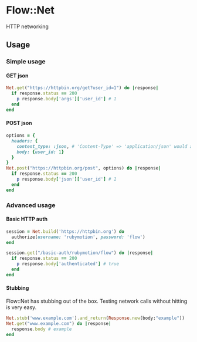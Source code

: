 # Flow::Net

HTTP networking

## Usage

### Simple usage

#### GET json

```ruby
Net.get("https://httpbin.org/get?user_id=1") do |response|
  if response.status == 200
    p response.body['args']['user_id'] # 1
  end
end
```

#### POST json

```ruby
options = {
  headers: {
    content_type: :json, # 'Content-Type' => 'application/json' would also be valid
    body: {user_id: 1}
  }
}
Net.post("https://httpbin.org/post", options) do |response|
  if response.status == 200
    p response.body['json']['user_id'] # 1
  end
end
```

### Advanced usage

#### Basic HTTP auth

```ruby
session = Net.build('https://httpbin.org') do
  authorize(username: 'rubymotion', password: 'flow')
end

session.get("/basic-auth/rubymotion/flow") do |response|
  if response.status == 200
    p response.body['authenticated'] # true
  end
end
```

#### Stubbing

Flow::Net has stubbing out of the box. Testing network calls without hitting
is very easy.

```ruby
Net.stub('www.example.com').and_return(Response.new(body:"example"))
Net.get("www.example.com") do |response|
  response.body # example
end
```
